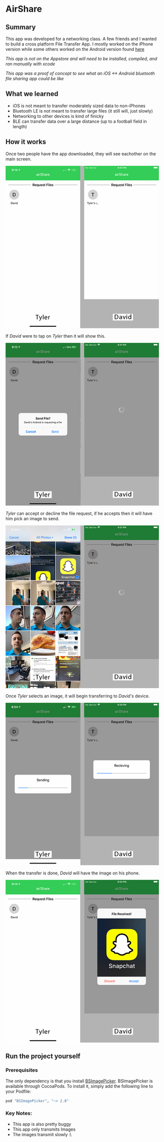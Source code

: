 # AirShare

## Summary

This app was developed for a networking class.  A few friends and I wanted to build a cross platform File Transfer App.  I mostly worked on the iPhone version while some others worked on the Android version found [here](https://github.com/benmohan77/BluetoothFileTransfer-Android)  

*This app is not on the Appstore and will need to be installed, compiled, and ran manually with xcode*

*This app was a proof of concept to see what an iOS <-> Android bluetooth file sharing app could be like*

## What we learned

- iOS is not meant to transfer moderately sized data to non-iPhones
- Bluetooth LE is not meant to transfer large files (it still will, just slowly)
- Networking to other devices is kind of finicky
- BLE can transfer data over a large distance (up to a football field in length)

## How it works

Once two people have the app downloaded, they will see eachother on the main screen.  

![First Image](airShare/Images/1.jpg)

If *David* were to tap on *Tyler* then it will show this.

![Second Image](airShare/Images/20.jpg)

*Tyler* can accept or decline the file request, if he accepts then it will have him pick an image to send.

![Third Image](airShare/Images/3.jpg)

Once *Tyler* selects an image, it will begin transferring to *David's* device.

![Fourth Image](airShare/Images/4.jpg)

When the transfer is done, *David* will have the image on his phone.

![Fifth Image](airShare/Images/5.jpg)

## Run the project yourself

### Prerequisites

The only dependency is that you install [BSImagePicker](https://github.com/mikaoj/BSImagePicker). BSImagePicker is available through CocoaPods. To install it, simply add the following line to your Podfile:

```ruby
pod "BSImagePicker", "~> 2.8"
```

### Key Notes:
 
- This app is also pretty buggy
- This app only transmits Images
- The images transmit slowly :\

